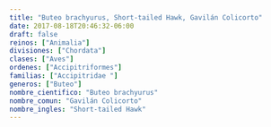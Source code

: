 ```yaml
---
title: "Buteo brachyurus, Short-tailed Hawk, Gavilán Colicorto"
date: 2017-08-18T20:46:32-06:00
draft: false
reinos: ["Animalia"]
divisiones: ["Chordata"]
clases: ["Aves"]
ordenes: ["Accipitriformes"]
familias: ["Accipitridae "]
generos: ["Buteo"]
nombre_cientifico: "Buteo brachyurus"
nombre_comun: "Gavilán Colicorto"
nombre_ingles: "Short-tailed Hawk"
---
```

